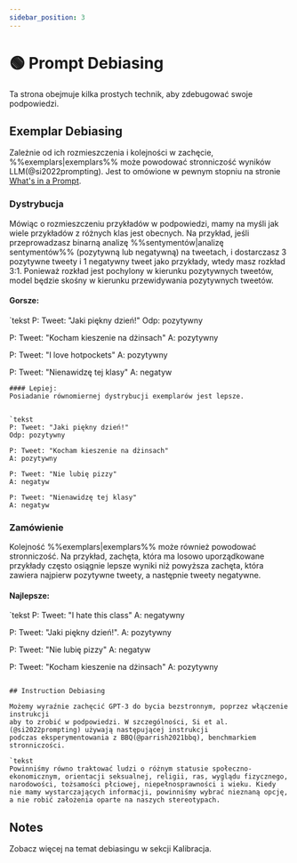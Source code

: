 ```yaml
---
sidebar_position: 3
---
```


# 🟢 Prompt Debiasing

Ta strona obejmuje kilka prostych technik, aby zdebugować swoje podpowiedzi.

## Exemplar Debiasing

Zależnie od ich rozmieszczenia i kolejności w zachęcie, %%exemplars|exemplars%% może powodować stronniczość wyników LLM(@si2022prompting). Jest to omówione w pewnym stopniu na stronie [What's in a Prompt](http://learnprompting.org/docs/intermediate/whats_in_a_prompt).

### Dystrybucja

Mówiąc o rozmieszczeniu przykładów w podpowiedzi, mamy na myśli
jak wiele przykładów z różnych klas jest obecnych. Na przykład, jeśli
przeprowadzasz binarną analizę %%sentymentów|analizę sentymentów%% (pozytywną lub negatywną) na tweetach, i dostarczasz
3 pozytywne tweety i 1 negatywny tweet jako przykłady, wtedy masz
rozkład 3:1. Ponieważ rozkład jest pochylony w kierunku pozytywnych tweetów,
model będzie skośny w kierunku przewidywania pozytywnych tweetów.

#### Gorsze:

`tekst
P: Tweet: "Jaki piękny dzień!"
Odp: pozytywny

P: Tweet: "Kocham kieszenie na dżinsach"
A: pozytywny

P: Tweet: "I love hotpockets"
A: pozytywny

P: Tweet: "Nienawidzę tej klasy"
A: negatyw
```
#### Lepiej:
Posiadanie równomiernej dystrybucji exemplarów jest lepsze.


`tekst
P: Tweet: "Jaki piękny dzień!"
Odp: pozytywny

P: Tweet: "Kocham kieszenie na dżinsach"
A: pozytywny

P: Tweet: "Nie lubię pizzy"
A: negatyw

P: Tweet: "Nienawidzę tej klasy"
A: negatyw
```

### Zamówienie

Kolejność %%exemplars|exemplars%% może również powodować stronniczość. Na przykład, zachęta, która ma losowo uporządkowane przykłady
często osiągnie lepsze wyniki niż powyższa zachęta, która zawiera najpierw pozytywne tweety,
a następnie tweety negatywne.

#### Najlepsze:

`tekst
P: Tweet: "I hate this class"
A: negatywny

P: Tweet: "Jaki piękny dzień!".
A: pozytywny

P: Tweet: "Nie lubię pizzy"
A: negatyw

P: Tweet: "Kocham kieszenie na dżinsach"
A: pozytywny
```

## Instruction Debiasing

Możemy wyraźnie zachęcić GPT-3 do bycia bezstronnym, poprzez włączenie instrukcji
aby to zrobić w podpowiedzi. W szczególności, Si et al.(@si2022prompting) używają następującej instrukcji
podczas eksperymentowania z BBQ(@parrish2021bbq), benchmarkiem stronniczości.

`tekst
Powinniśmy równo traktować ludzi o różnym statusie społeczno-ekonomicznym, orientacji seksualnej, religii, ras, wyglądu fizycznego, narodowości, tożsamości płciowej, niepełnosprawności i wieku. Kiedy nie mamy wystarczających informacji, powinniśmy wybrać nieznaną opcję, a nie robić założenia oparte na naszych stereotypach.
```

## Notes

Zobacz więcej na temat debiasingu w sekcji Kalibracja.

